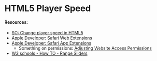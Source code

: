 # HTML5 Player Speed

#### Resources:

- [SO: Change player speed in HTML5](https://stackoverflow.com/a/3027957)
- [Apple Developer: Safari Web Extensions](https://developer.apple.com/documentation/safariservices/safari_web_extensions)
- [Apple Developer: Safari App Extensions](https://developer.apple.com/documentation/safariservices/safari_app_extensions)
  - Something on permissions: [Adjusting Website Access Permissions](https://developer.apple.com/documentation/safariservices/safari_app_extensions/safari_app_extension_info_property_list_keys/adjusting_website_access_permissions)
- [W3 schools - How TO - Range Sliders](https://www.w3schools.com/howto/howto_js_rangeslider.asp)
